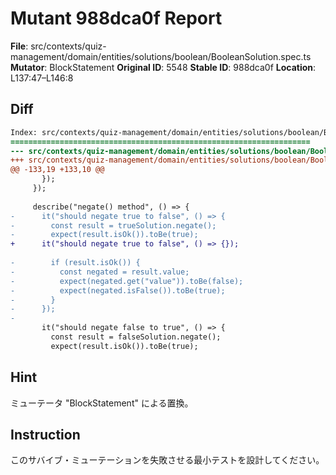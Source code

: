 # Mutant 988dca0f Report

**File**: src/contexts/quiz-management/domain/entities/solutions/boolean/BooleanSolution.spec.ts
**Mutator**: BlockStatement
**Original ID**: 5548
**Stable ID**: 988dca0f
**Location**: L137:47–L146:8

## Diff

```diff
Index: src/contexts/quiz-management/domain/entities/solutions/boolean/BooleanSolution.spec.ts
===================================================================
--- src/contexts/quiz-management/domain/entities/solutions/boolean/BooleanSolution.spec.ts	original
+++ src/contexts/quiz-management/domain/entities/solutions/boolean/BooleanSolution.spec.ts	mutated #5548
@@ -133,19 +133,10 @@
       });
     });
 
     describe("negate() method", () => {
-      it("should negate true to false", () => {
-        const result = trueSolution.negate();
-        expect(result.isOk()).toBe(true);
+      it("should negate true to false", () => {});
 
-        if (result.isOk()) {
-          const negated = result.value;
-          expect(negated.get("value")).toBe(false);
-          expect(negated.isFalse()).toBe(true);
-        }
-      });
-
       it("should negate false to true", () => {
         const result = falseSolution.negate();
         expect(result.isOk()).toBe(true);
```

## Hint

ミューテータ "BlockStatement" による置換。

## Instruction

このサバイブ・ミューテーションを失敗させる最小テストを設計してください。
